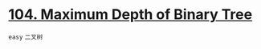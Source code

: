 # [104. Maximum Depth of Binary Tree](https://leetcode.com/problems/maximum-depth-of-binary-tree/)


`easy` `二叉树`
